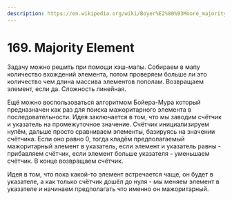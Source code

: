 ```yaml
---
description: https://en.wikipedia.org/wiki/Boyer%E2%80%93Moore_majority_vote_algorithm
---
```


# 169. Majority Element

Задачу можно решить при помощи хэш-мапы. Собираем в мапу количество вхождений элемента, потом проверяем больше ли это количество чем длина массива элементов пополам. Возвращаем элемент, если да. Сложность линейная.

Ещё можно воспользоваться алгоритмом Бойера-Мура который предназначен как раз для поиска мажоритарного элемента в последовательности. Идея заключается в том, что мы заводим счётчик и указатель на промежуточное значение. Счётчик инициализируем нулём, дальше просто сравниваем элементы, базируясь на значении счётчика. Если оно равно 0, тогда кладём предполагаемый мажоритарный элемент в указатель, если элемент и указатель равны - прибавляем счётчик, если элемент больше указателя - уменьшаем счётчик. В конце возвращаем счётчик.

Идея в том, что пока какой-то элемент встречается чаще, он будет в указателе, а как только счётчик дошёл до нуля - мы меняем элемент в указателе и начинаем предполагать что именно он мажоритарный.&#x20;
